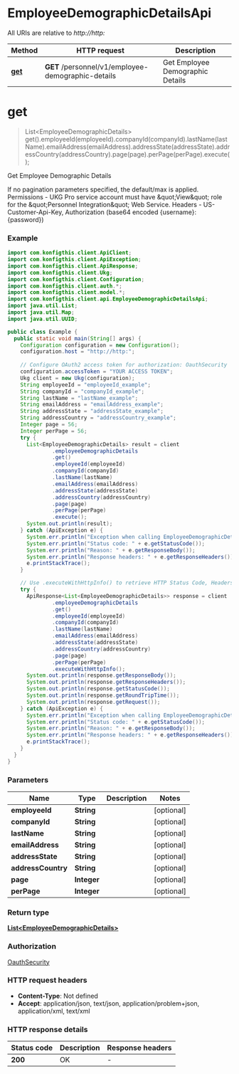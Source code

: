 # EmployeeDemographicDetailsApi

All URIs are relative to *http://http:*

| Method | HTTP request | Description |
|------------- | ------------- | -------------|
| [**get**](EmployeeDemographicDetailsApi.md#get) | **GET** /personnel/v1/employee-demographic-details | Get Employee Demographic Details |


<a name="get"></a>
# **get**
> List&lt;EmployeeDemographicDetails&gt; get().employeeId(employeeId).companyId(companyId).lastName(lastName).emailAddress(emailAddress).addressState(addressState).addressCountry(addressCountry).page(page).perPage(perPage).execute();

Get Employee Demographic Details

If no pagination parameters specified, the default/max is applied. Permissions - UKG Pro service account must have \&quot;View\&quot; role for the \&quot;Personnel Integration\&quot; Web Service. Headers - US-Customer-Api-Key, Authorization (base64 encoded {username}:{password}) 

### Example
```java
import com.konfigthis.client.ApiClient;
import com.konfigthis.client.ApiException;
import com.konfigthis.client.ApiResponse;
import com.konfigthis.client.Ukg;
import com.konfigthis.client.Configuration;
import com.konfigthis.client.auth.*;
import com.konfigthis.client.model.*;
import com.konfigthis.client.api.EmployeeDemographicDetailsApi;
import java.util.List;
import java.util.Map;
import java.util.UUID;

public class Example {
  public static void main(String[] args) {
    Configuration configuration = new Configuration();
    configuration.host = "http://http:";
    
    // Configure OAuth2 access token for authorization: OauthSecurity
    configuration.accessToken = "YOUR ACCESS TOKEN";
    Ukg client = new Ukg(configuration);
    String employeeId = "employeeId_example";
    String companyId = "companyId_example";
    String lastName = "lastName_example";
    String emailAddress = "emailAddress_example";
    String addressState = "addressState_example";
    String addressCountry = "addressCountry_example";
    Integer page = 56;
    Integer perPage = 56;
    try {
      List<EmployeeDemographicDetails> result = client
              .employeeDemographicDetails
              .get()
              .employeeId(employeeId)
              .companyId(companyId)
              .lastName(lastName)
              .emailAddress(emailAddress)
              .addressState(addressState)
              .addressCountry(addressCountry)
              .page(page)
              .perPage(perPage)
              .execute();
      System.out.println(result);
    } catch (ApiException e) {
      System.err.println("Exception when calling EmployeeDemographicDetailsApi#get");
      System.err.println("Status code: " + e.getStatusCode());
      System.err.println("Reason: " + e.getResponseBody());
      System.err.println("Response headers: " + e.getResponseHeaders());
      e.printStackTrace();
    }

    // Use .executeWithHttpInfo() to retrieve HTTP Status Code, Headers and Request
    try {
      ApiResponse<List<EmployeeDemographicDetails>> response = client
              .employeeDemographicDetails
              .get()
              .employeeId(employeeId)
              .companyId(companyId)
              .lastName(lastName)
              .emailAddress(emailAddress)
              .addressState(addressState)
              .addressCountry(addressCountry)
              .page(page)
              .perPage(perPage)
              .executeWithHttpInfo();
      System.out.println(response.getResponseBody());
      System.out.println(response.getResponseHeaders());
      System.out.println(response.getStatusCode());
      System.out.println(response.getRoundTripTime());
      System.out.println(response.getRequest());
    } catch (ApiException e) {
      System.err.println("Exception when calling EmployeeDemographicDetailsApi#get");
      System.err.println("Status code: " + e.getStatusCode());
      System.err.println("Reason: " + e.getResponseBody());
      System.err.println("Response headers: " + e.getResponseHeaders());
      e.printStackTrace();
    }
  }
}

```

### Parameters

| Name | Type | Description  | Notes |
|------------- | ------------- | ------------- | -------------|
| **employeeId** | **String**|  | [optional] |
| **companyId** | **String**|  | [optional] |
| **lastName** | **String**|  | [optional] |
| **emailAddress** | **String**|  | [optional] |
| **addressState** | **String**|  | [optional] |
| **addressCountry** | **String**|  | [optional] |
| **page** | **Integer**|  | [optional] |
| **perPage** | **Integer**|  | [optional] |

### Return type

[**List&lt;EmployeeDemographicDetails&gt;**](EmployeeDemographicDetails.md)

### Authorization

[OauthSecurity](../README.md#OauthSecurity)

### HTTP request headers

 - **Content-Type**: Not defined
 - **Accept**: application/json, text/json, application/problem+json, application/xml, text/xml

### HTTP response details
| Status code | Description | Response headers |
|-------------|-------------|------------------|
| **200** | OK |  -  |

